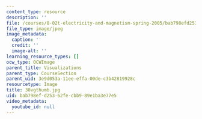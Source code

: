 ```yaml
---
content_type: resource
description: ''
file: /courses/8-02t-electricity-and-magnetism-spring-2005/bab798efd25362fecbb989e1ba3e77e5_38vgthumb.jpg
file_type: image/jpeg
image_metadata:
  caption: ''
  credit: ''
  image-alt: ''
learning_resource_types: []
ocw_type: OCWImage
parent_title: Visualizations
parent_type: CourseSection
parent_uid: 3e9d053a-11ee-effa-00de-c3b42819928c
resourcetype: Image
title: 38vgthumb.jpg
uid: bab798ef-d253-62fe-cbb9-89e1ba3e77e5
video_metadata:
  youtube_id: null
---
```

